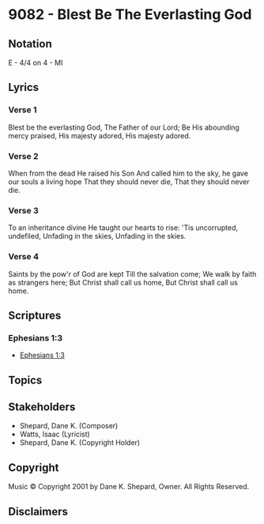 # 9082 - Blest Be The Everlasting God

## Notation

E - 4/4 on 4 - MI

## Lyrics

### Verse 1

Blest be the everlasting God, The Father of our Lord; Be His abounding mercy praised, His majesty adored, His majesty adored.

### Verse 2

When from the dead He raised his Son And called him to the sky, he gave our souls a living hope That they should never die, That they should never die.

### Verse 3

To an inheritance divine He taught our hearts to rise: 'Tis uncorrupted, undefiled, Unfading in the skies, Unfading in the skies.

### Verse 4

Saints by the pow'r of God are kept Till the salvation come; We walk by faith as strangers here; But Christ shall call us home, But Christ shall call us home.


## Scriptures

### Ephesians 1:3

- [Ephesians 1:3](https://www.biblegateway.com/passage/?search=Ephesians%201%3A3)


## Topics


## Stakeholders

- Shepard, Dane K. (Composer)
- Watts, Isaac (Lyricist)
- Shepard, Dane K. (Copyright Holder)

## Copyright

Music © Copyright 2001 by Dane K. Shepard, Owner. All Rights Reserved.


## Disclaimers


